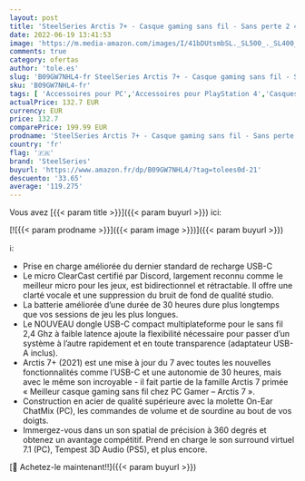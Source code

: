 ```yaml
---
layout: post
title: 'SteelSeries Arctis 7+ - Casque gaming sans fil - Sans perte 2 4 GHz - 30 heures d’autonomie de la batterie - Pour PC  PS5  PS4  Mac  Android et Switch - Noir'
date: 2022-06-19 13:41:53
image: 'https://m.media-amazon.com/images/I/41bDUtsmbSL._SL500_._SL400_.jpg'
comments: true
category: ofertas
author: 'tole.es'
slug: 'B09GW7NHL4-fr SteelSeries Arctis 7+ - Casque gaming sans fil - Sans...'
sku: 'B09GW7NHL4-fr'
tags: [ 'Accessoires pour PC','Accessoires pour PlayStation 4','Casques gaming pour PlayStation 4','Composants et pièces de remplacement','Informatique','Jeux vidéo','PC: Jeux et accessoires','PlayStation 4: Consoles, jeux et accessoires','steelseries','🇫🇷', ]
actualPrice: 132.7 EUR
currency: EUR
price: 132.7
comparePrice: 199.99 EUR
prodname: 'SteelSeries Arctis 7+ - Casque gaming sans fil - Sans perte 2 4 GHz - 30 heures d’autonomie de la batterie - Pour PC  PS5  PS4  Mac  Android et Switch - Noir'
country: 'fr'
flag: '🇫🇷'
brand: 'SteelSeries'
buyurl: 'https://www.amazon.fr/dp/B09GW7NHL4/?tag=tolees0d-21'
descuento: '33.65'
average: '119.275'
---
```


Vous avez [{{< param title >}}]({{< param buyurl >}}) ici:

[![{{< param prodname >}}]({{< param image >}})]({{< param buyurl >}})

ℹ️:

- Prise en charge améliorée du dernier standard de recharge USB-C
- Le micro ClearCast certifié par Discord, largement reconnu comme le meilleur micro pour les jeux, est bidirectionnel et rétractable. Il offre une clarté vocale et une suppression du bruit de fond de qualité studio.
- La batterie améliorée d’une durée de 30 heures dure plus longtemps que vos sessions de jeu les plus longues.
- Le NOUVEAU dongle USB-C compact multiplateforme pour le sans fil 2,4 Ghz à faible latence ajoute la flexibilité nécessaire pour passer d’un système à l’autre rapidement et en toute transparence (adaptateur USB-A inclus).
- Arctis 7+ (2021) est une mise à jour du 7 avec toutes les nouvelles fonctionnalités comme l’USB-C et une autonomie de 30 heures, mais avec le même son incroyable - il fait partie de la famille Arctis 7 primée « Meilleur casque gaming sans fil chez PC Gamer – Arctis 7 ».
- Construction en acier de qualité supérieure avec la molette On-Ear ChatMix (PC), les commandes de volume et de sourdine au bout de vos doigts.
- Immergez-vous dans un son spatial de précision à 360 degrés et obtenez un avantage compétitif. Prend en charge le son surround virtuel 7.1 (PC), Tempest 3D Audio (PS5), et plus encore.

[🛒 Achetez-le maintenant!!]({{< param buyurl >}})
